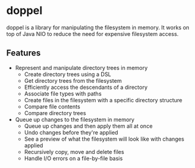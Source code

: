 # doppel
doppel is a library for manipulating the filesystem in memory. It works on top of Java NIO to reduce the need for
expensive filesystem access.

## Features
* Represent and manipulate directory trees in memory
  * Create directory trees using a DSL
  * Get directory trees from the filesystem
  * Efficiently access the descendants of a directory
  * Associate file types with paths
  * Create files in the filesystem with a specific directory structure
  * Compare file contents
  * Compare directory trees
* Queue up changes to the filesystem in memory
  * Queue up changes and then apply them all at once
  * Undo changes before they're applied
  * See a preview of what the filesystem will look like with changes applied
  * Recursively copy, move and delete files
  * Handle I/O errors on a file-by-file basis
